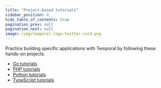 ```yaml
---
title: "Project-based tutorials"
sidebar_position: 4
hide_table_of_contents: true
pagination_prev: null
pagination_next: null
image: /img/temporal-logo-twitter-card.png
---
```


Practice building specific applications with Temporal by following these hands-on projects.

* [Go tutorials](go/index.md)
* [PHP tutorials](php/index.md)
* [Python tutorials](python/index.md)
* [TypeScript tutorials](typescript/index.md)
